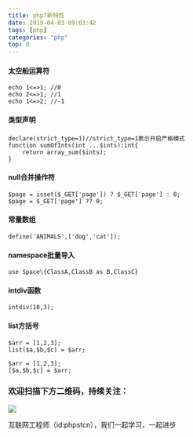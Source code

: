 ```yaml
---
title: php7新特性
date: 2019-04-03 09:03:42
tags: [php]
categories: "php"
top: 0
---
```

#### 太空船运算符
```
echo 1<=>1; //0
echo 2<=>1; //1
echo 1<=>2; //-1
```
#### 类型声明
```
declare(strict_type=1)//strict_type=1表示开启严格模式
function sumOfInts(int ...$ints):int{
    return array_sum($ints);
}
```
#### null合并操作符
```
$page = isset($_GET['page']) ? $_GET['page'] : 0;
$page = $_GET['page'] ?? 0;
```
#### 常量数组
```
define('ANIMALS',['dog','cat']);
```
#### namespace批量导入
```
use Space\{ClassA,ClassB as B,ClassC}
```
#### intdiv函数
```
intdiv(10,3);
```
#### list方括号
```
$arr = [1,2,3];
list($a,$b,$c) = $arr;

$arr = [1,2,3];
[$a,$b,$c] = $arr;
```

### 欢迎扫描下方二维码，持续关注：
![](http://ww1.sinaimg.cn/large/a616b9a4gy1g4xzv954a4j20760763yo.jpg)

互联网工程师（id:phpstcn），我们一起学习，一起进步